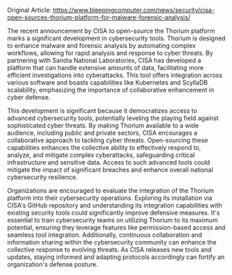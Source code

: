 Original Article: https://www.bleepingcomputer.com/news/security/cisa-open-sources-thorium-platform-for-malware-forensic-analysis/

The recent announcement by CISA to open-source the Thorium platform marks a significant development in cybersecurity tools. Thorium is designed to enhance malware and forensic analysis by automating complex workflows, allowing for rapid analysis and response to cyber threats. By partnering with Sandia National Laboratories, CISA has developed a platform that can handle extensive amounts of data, facilitating more efficient investigations into cyberattacks. This tool offers integration across various software and boasts capabilities like Kubernetes and ScyllaDB scalability, emphasizing the importance of collaborative enhancement in cyber defense.

This development is significant because it democratizes access to advanced cybersecurity tools, potentially leveling the playing field against sophisticated cyber threats. By making Thorium available to a wide audience, including public and private sectors, CISA encourages a collaborative approach to tackling cyber threats. Open-sourcing these capabilities enhances the collective ability to effectively respond to, analyze, and mitigate complex cyberattacks, safeguarding critical infrastructure and sensitive data. Access to such advanced tools could mitigate the impact of significant breaches and enhance overall national cybersecurity resilience.

Organizations are encouraged to evaluate the integration of the Thorium platform into their cybersecurity operations. Exploring its installation via CISA's GitHub repository and understanding its integration capabilities with existing security tools could significantly improve defensive measures. It's essential to train cybersecurity teams on utilizing Thorium to its maximum potential, ensuring they leverage features like permission-based access and seamless tool integration. Additionally, continuous collaboration and information sharing within the cybersecurity community can enhance the collective response to evolving threats. As CISA releases new tools and updates, staying informed and adapting protocols accordingly can fortify an organization's defense posture.